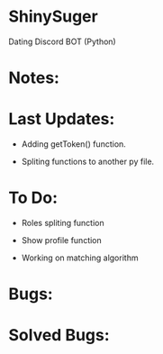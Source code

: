 # ShinySuger
Dating Discord BOT (Python)



# Notes:


# Last Updates:

- Adding getToken() function.

- Spliting functions to another py file.



# To Do:

- Roles spliting function

- Show profile function

- Working on matching algorithm


# Bugs:



# Solved Bugs:
